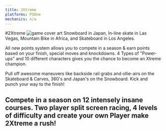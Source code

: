 ```yaml
---
title: 2Xtreme
platforms: PSOne
mechanics: n/a
---
```

#2Xtreme
![game cover art](//images.igdb.com/igdb/image/upload/t_thumb/bom9igphpngu4wd9lzao.jpg "Logo Title Text 1")
Snowboard in Japan, In-line skate in Las Vegas, Mountain Bike in Africa, and Skateboard in Los Angeles. 
 
All new points system allows you to compete in a season & earn points based on your finish, special moves and knockdowns. 
4 Types of "Power-ups" and 10 different characters gives you the chance to become an Xtreme champion. 
 
Pull off awesome maneuvers like backside rail grabs and ollie-airs on the Skateboard & Carves, 360's and Japan's on the Snowboard. 
Kick and punch your way to the finish! 
 
Compete in a season on 12 intensely insane courses. Two player split screen racing, 4 levels of difficulty and create your own Player make 2Xtreme a rush!
-
